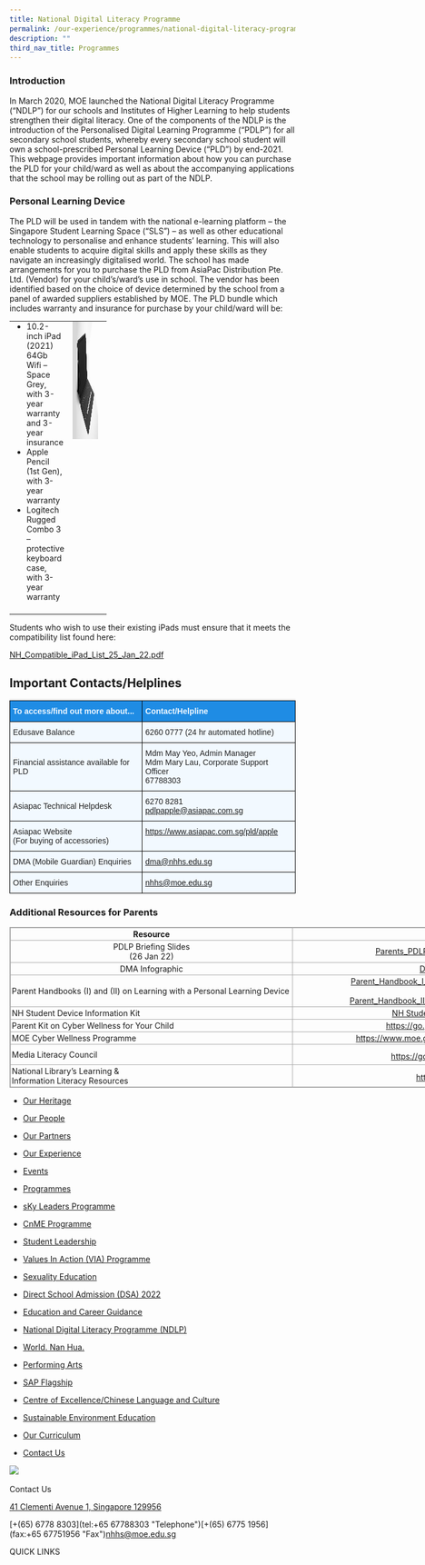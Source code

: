 ```yaml
---
title: National Digital Literacy Programme
permalink: /our-experience/programmes/national-digital-literacy-programme/
description: ""
third_nav_title: Programmes
---
```

### Introduction

In March 2020, MOE launched the National Digital Literacy Programme (“NDLP”) for our schools and Institutes of Higher Learning to help students strengthen their digital literacy. One of the components of the NDLP is the introduction of the Personalised Digital Learning Programme (“PDLP”) for all secondary school students, whereby every secondary school student will own a school-prescribed Personal Learning Device (“PLD”) by end-2021. This webpage provides important information about how you can purchase the PLD for your child/ward as well as about the accompanying applications that the school may be rolling out as part of the NDLP.

### Personal Learning Device


The PLD will be used in tandem with the national e-learning platform – the Singapore Student Learning Space (“SLS”) – as well as other educational technology to personalise and enhance students’ learning. This will also enable students to acquire digital skills and apply these skills as they navigate an increasingly digitalised world. The school has made arrangements for you to purchase the PLD from AsiaPac Distribution Pte. Ltd. (Vendor) for your child’s/ward’s use in school. The vendor has been identified based on the choice of device determined by the school from a panel of awarded suppliers established by MOE. The PLD bundle which includes warranty and insurance for purchase by your child/ward will be:

<table style="margin-top: auto; margin-right: 0px !important; margin-bottom: auto; margin-left: auto; outline: 0px; padding: 0px; box-sizing: border-box; border-collapse: collapse; clear: both; border: 0px !important; table-layout: fixed; width: 700px; height: auto !important;" class="ives_tab_kosong ive_eobj_center"><tbody style="margin: 0px; outline: 0px; padding: 0px; box-sizing: border-box;"><tr style="margin: 0px; outline: 0px; padding: 0px; box-sizing: border-box;"><td style="margin: 0px; outline: 0px; padding: 0px 15px 15px 0px; box-sizing: border-box; vertical-align: top; width: 60px;"><ul style="margin: 0px 0px 0.5em 1em; outline: 0px; padding: 0px 0px 0px 16px; box-sizing: border-box;"><li style="margin: 0px; outline: 0px; padding: 0px; box-sizing: border-box;"><span style="margin: 0px; outline: 0px; padding: 0px; box-sizing: border-box;" id="docs-internal-guid-520cb1e1-7fff-7bf1-f088-5ec890d72147">10.2-inch iPad (2021) 64Gb Wifi – Space Grey, with 3-year warranty and 3-year insurance</span></li><li style="margin: 0px; outline: 0px; padding: 0px; box-sizing: border-box;"><span style="margin: 0px; outline: 0px; padding: 0px; box-sizing: border-box; font-variant-numeric: normal; font-variant-east-asian: normal; vertical-align: baseline;">Apple Pencil (1st Gen), with 3-year warranty</span></li><li style="margin: 0px; outline: 0px; padding: 0px; box-sizing: border-box;"><span style="margin: 0px; outline: 0px; padding: 0px; box-sizing: border-box; font-variant-numeric: normal; font-variant-east-asian: normal; vertical-align: baseline;">Logitech Rugged Combo 3 – protective keyboard case, with 3-year warranty</span></li></ul></td><td style="margin: 0px; outline: 0px; padding: 0px 15px 15px 0px; box-sizing: border-box; vertical-align: top; width: 60px;"><img style="margin: 0px 0px 0px 10px; outline: 0px; padding: 0px; box-sizing: border-box; float: right; max-width: 100%; height: 207px; width: 311px;" class="ive_eobj_right" alt="2E2A4042_web.jpg" width="100%" src="/images/2E2A4042web.jpg"></td></tr></tbody></table>

Students who wish to use their existing iPads must ensure that it meets the compatibility list found here:

[NH\_Compatible\_iPad\_List\_25\_Jan\_22.pdf](https://nanhuahigh.moe.edu.sg/qql/slot/u528/Experience/Programmes/NDLP/2022/NH_Compatible_iPad_List_25_Jan_22.pdf)

## Important Contacts/Helplines


<style type="text/css">
.tg  {border-collapse:collapse;border-spacing:0;}
.tg td{border-color:black;border-style:solid;border-width:1px;font-family:Arial, sans-serif;font-size:14px;
  overflow:hidden;padding:10px 5px;word-break:normal;}
.tg th{border-color:black;border-style:solid;border-width:1px;font-family:Arial, sans-serif;font-size:14px;
  font-weight:normal;overflow:hidden;padding:10px 5px;word-break:normal;}
.tg .tg-2w19{background-color:#F2F9FF;color:#222;text-align:left;vertical-align:top}
.tg .tg-aaqb{background-color:#F2F9FF;color:#222;text-align:left;vertical-align:middle}
.tg .tg-8s0f{background-color:#1F8CE4;color:#F2F9FF;font-weight:bold;text-align:left;vertical-align:middle}
.tg .tg-r9z4{background-color:#F2F9FF;color:#00E;text-align:left;text-decoration:underline;vertical-align:top}
</style>
<table class="tg">
<thead>
  <tr>
    <th class="tg-8s0f"><span style="color:#F2F9FF;background-color:#1F8CE4">To access/find out more about...</span></th>
    <th class="tg-8s0f"><span style="color:#F2F9FF;background-color:#1F8CE4">Contact/Helpline</span></th>
  </tr>
</thead>
<tbody>
  <tr>
    <td class="tg-aaqb"><span style="color:#222;background-color:#F2F9FF">Edusave Balance</span></td>
    <td class="tg-aaqb"><span style="color:#222;background-color:#F2F9FF">6260 0777 (24 hr automated hotline)</span></td>
  </tr>
  <tr>
    <td class="tg-aaqb"><span style="color:#222;background-color:#F2F9FF">Financial assistance available for PLD</span></td>
    <td class="tg-2w19">Mdm May Yeo, Admin Manager<br>Mdm Mary Lau, Corporate Support Officer<br>67788303</td>
  </tr>
  <tr>
    <td class="tg-aaqb"><span style="color:#222;background-color:#F2F9FF"> Asiapac Technical Helpdesk</span></td>
    <td class="tg-aaqb"><span style="color:#222;background-color:#F2F9FF">6270 8281</span><br><a href="mailto:pdlpapple@asiapac.com.sg">pdlpapple@asiapac.com.sg</a><br></td>
  </tr>
  <tr>
    <td class="tg-aaqb"><span style="color:#222;background-color:#F2F9FF"> Asiapac Website</span><br><span style="color:#222;background-color:#F2F9FF">(For buying of accessories)</span></td>
    <td class="tg-r9z4"><a href="https://www.asiapac.com.sg/pld/apple">https://www.asiapac.com.sg/pld/apple</a><br></td>
  </tr>
  <tr>
    <td class="tg-aaqb"><span style="color:#222;background-color:#F2F9FF"> DMA (Mobile Guardian) Enquiries</span></td>
    <td class="tg-r9z4"><a href="mailto:dma@nhhs.edu.sg">dma@nhhs.edu.sg</a></td>
  </tr>
  <tr>
    <td class="tg-aaqb"><span style="color:#222;background-color:#F2F9FF">Other Enquiries </span></td>
    <td class="tg-r9z4"><a href="mailto:nhhs@moe.edu.sg">nhhs@moe.edu.sg</a></td>
  </tr>
</tbody>
</table>

### Additional Resources for Parents

 
<table style="margin-top: auto; margin-right: 0px !important; margin-bottom: auto; margin-left: auto; outline: 0px; padding: 0px; box-sizing: border-box; border-collapse: collapse; clear: both; border: 1px solid rgb(170, 170, 170); width: 1088.5px; height: auto !important;" class="iveo_table ives_tab_simple3 ive_eobj_center"><tbody style="margin: 0px; outline: 0px; padding: 0px; box-sizing: border-box;"><tr style="margin: 0px; outline: 0px; padding: 0px; box-sizing: border-box;"><td style="margin: 0px; outline: 0px; padding: 2px; box-sizing: border-box; text-align: center; border: 1px solid rgb(170, 170, 170); width: 499px;"><b style="margin: 0px; outline: 0px; padding: 0px; box-sizing: border-box;">Resource</b></td><td style="margin: 0px; outline: 0px; padding: 2px; box-sizing: border-box; text-align: center; border: 1px solid rgb(170, 170, 170); width: 589px;"><b style="margin: 0px; outline: 0px; padding: 0px; box-sizing: border-box;">Link</b></td></tr><tr style="margin: 0px; outline: 0px; padding: 0px; box-sizing: border-box;"><td style="margin: 0px; outline: 0px; padding: 2px; box-sizing: border-box; text-align: center; border: 1px solid rgb(170, 170, 170);">PDLP Briefing Slides<br style="margin: 0px; outline: 0px; padding: 0px; box-sizing: border-box;">(26 Jan 22)</td><td style="margin: 0px; outline: 0px; padding: 2px; box-sizing: border-box; text-align: center; border: 1px solid rgb(170, 170, 170);"><a style="margin: 0px; outline: 0px; padding: 0px 4px 0px 18px; box-sizing: border-box; cursor: pointer; background-repeat: no-repeat; background-image: url(&quot;/site/ctx/ficon/pdf.gif&quot;);" href="https://nanhuahigh.moe.edu.sg/qql/slot/u528/Experience/Programmes/NDLP/2022/Parents_PDLP_Briefing_2022_Parent_Copy.pdf" class="refobj">Parents_PDLP_Briefing_2022_Parent_Copy.pdf</a><br style="margin: 0px; outline: 0px; padding: 0px; box-sizing: border-box;"></td></tr><tr style="margin: 0px; outline: 0px; padding: 0px; box-sizing: border-box;"><td style="margin: 0px; outline: 0px; padding: 2px; box-sizing: border-box; text-align: center; border: 1px solid rgb(170, 170, 170);">&nbsp;DMA Infographic&nbsp;</td><td style="margin: 0px; outline: 0px; padding: 2px; box-sizing: border-box; text-align: center; border: 1px solid rgb(170, 170, 170);">&nbsp;<a style="margin: 0px; outline: 0px; padding: 0px; box-sizing: border-box; cursor: pointer;" target="_blank" href="https://nanhuahigh-moe-edu-sg-admin.cwp.sg/qql/slot/u528/Experience/Programmes/NDLP/DMA%20Infographic.png">DMA Infographic.png</a>&nbsp;</td></tr><tr style="margin: 0px; outline: 0px; padding: 0px; box-sizing: border-box;"><td style="margin: 0px; outline: 0px; padding: 2px; box-sizing: border-box; text-align: center; border: 1px solid rgb(170, 170, 170);"><div style="margin: 0px; outline: 0px; padding: 0px; box-sizing: border-box; line-height: initial; text-align: left;">Parent Handbooks (I) and (II) on Learning with a Personal Learning Device</div></td><td style="margin: 0px; outline: 0px; padding: 2px; box-sizing: border-box; text-align: center; border: 1px solid rgb(170, 170, 170);"><a style="margin: 0px; outline: 0px; padding: 0px 4px 0px 18px; box-sizing: border-box; cursor: pointer; background-repeat: no-repeat; background-image: url(&quot;/site/ctx/ficon/pdf.gif&quot;);" href="https://nanhuahigh.moe.edu.sg/qql/slot/u528/Experience/Programmes/NDLP/2022/Parent_Handbook_I_on_Learning_with_a_PLD_8_Dec_21.pdf" class="refobj">Parent_Handbook_I_on_Learning_with_a_PLD_8_Dec_21.pdf</a><br style="margin: 0px; outline: 0px; padding: 0px; box-sizing: border-box;"><br style="margin: 0px; outline: 0px; padding: 0px; box-sizing: border-box;"><a style="margin: 0px; outline: 0px; padding: 0px 4px 0px 18px; box-sizing: border-box; cursor: pointer; background-repeat: no-repeat; background-image: url(&quot;/site/ctx/ficon/pdf.gif&quot;);" href="https://nanhuahigh.moe.edu.sg/qql/slot/u528/Experience/Programmes/NDLP/2022/Parent_Handbook_II_on_Learning_with_a_PLD_8_Dec_21.pdf" class="refobj">Parent_Handbook_II_on_Learning_with_a_PLD_8_Dec_21.pdf</a><br style="margin: 0px; outline: 0px; padding: 0px; box-sizing: border-box;"></td></tr><tr style="margin: 0px; outline: 0px; padding: 0px; box-sizing: border-box;"><td style="margin: 0px; outline: 0px; padding: 2px; box-sizing: border-box; text-align: left; border: 1px solid rgb(170, 170, 170);">NH Student Device Information Kit&nbsp;</td><td style="margin: 0px; outline: 0px; padding: 2px; box-sizing: border-box; text-align: center; border: 1px solid rgb(170, 170, 170);"><a style="margin: 0px; outline: 0px; padding: 0px 4px 0px 18px; box-sizing: border-box; cursor: pointer; background-repeat: no-repeat; background-image: url(&quot;/site/ctx/ficon/pdf.gif&quot;);" href="https://nanhuahigh.moe.edu.sg/qql/slot/u528/Experience/Programmes/NDLP/NH%20Student%20Device%20Information%20Kit.pdf" class="refobj">NH Student Device Information Kit.pdf</a></td></tr><tr style="margin: 0px; outline: 0px; padding: 0px; box-sizing: border-box;"><td style="margin: 0px; outline: 0px; padding: 2px; box-sizing: border-box; text-align: left; border: 1px solid rgb(170, 170, 170);">Parent Kit on Cyber Wellness for Your Child</td><td style="margin: 0px; outline: 0px; padding: 2px; box-sizing: border-box; text-align: center; border: 1px solid rgb(170, 170, 170);"><a style="margin: 0px; outline: 0px; padding: 0px; box-sizing: border-box; cursor: pointer;" target="" href="https://go.gov.sg/moe-cyber-wellness">https://go.gov.sg/moe-cyber-wellness</a></td></tr><tr style="margin: 0px; outline: 0px; padding: 0px; box-sizing: border-box;"><td style="margin: 0px; outline: 0px; padding: 2px; box-sizing: border-box; text-align: left; border: 1px solid rgb(170, 170, 170);">MOE Cyber Wellness Programme</td><td style="margin: 0px; outline: 0px; padding: 2px; box-sizing: border-box; text-align: center; border: 1px solid rgb(170, 170, 170);"><a style="margin: 0px; outline: 0px; padding: 0px; box-sizing: border-box; cursor: pointer;" target="" href="https://www.moe.gov.sg/programmes/cyber-wellness/">https://www.moe.gov.sg/programmes/cyber-wellness/</a></td></tr><tr style="margin: 0px; outline: 0px; padding: 0px; box-sizing: border-box;"><td style="margin: 0px; outline: 0px; padding: 2px; box-sizing: border-box; text-align: left; border: 1px solid rgb(170, 170, 170);">Media Literacy Council</td><td style="margin: 0px; outline: 0px; padding: 2px; box-sizing: border-box; text-align: center; border: 1px solid rgb(170, 170, 170);"><a style="margin: 0px; outline: 0px; padding: 0px; box-sizing: border-box; cursor: pointer;" target="" href="https://go.gov.sg/better-internet-sg">https://go.gov.sg/better-internet-sg</a><span style="margin: 0px; outline: 0px; padding: 0px; box-sizing: border-box;" id="docs-internal-guid-f081c76d-7fff-a0fd-e3ba-8f250dc9c177"><a style="margin: 0px; outline: 0px; padding: 0px; box-sizing: border-box; cursor: pointer; text-decoration-line: none;" href="https://go.gov.sg/better-internet-sg"><span style="margin: 0px; outline: 0px; padding: 0px; box-sizing: border-box; font-size: 20pt; font-family: Calibri, sans-serif; color: rgb(0, 0, 0); font-variant-numeric: normal; font-variant-east-asian: normal; text-decoration-line: underline; text-decoration-skip-ink: none; vertical-align: baseline; white-space: pre-wrap;"></span></a></span></td></tr><tr style="margin: 0px; outline: 0px; padding: 0px; box-sizing: border-box;"><td style="margin: 0px; outline: 0px; padding: 2px; box-sizing: border-box; text-align: center; border: 1px solid rgb(170, 170, 170); width: 60px;"><div style="margin: 0px; outline: 0px; padding: 0px; box-sizing: border-box; line-height: initial; text-align: left;">National Library’s Learning &amp;</div><div style="margin: 0px; outline: 0px; padding: 0px; box-sizing: border-box; line-height: initial; text-align: left;">Information Literacy Resources</div></td><td style="margin: 0px; outline: 0px; padding: 2px; box-sizing: border-box; text-align: center; border: 1px solid rgb(170, 170, 170); width: 60px;"><a style="margin: 0px; outline: 0px; padding: 0px; box-sizing: border-box; cursor: pointer;" target="" href="https://sure.nlb.gov.sg/"><span style="margin: 0px; outline: 0px; padding: 0px; box-sizing: border-box;" id="docs-internal-guid-101ff758-7fff-c871-99dc-4ed388956f77"><span style="margin: 0px; outline: 0px; padding: 0px; box-sizing: border-box; font-size: 20pt; font-family: Calibri, sans-serif; font-variant-numeric: normal; font-variant-east-asian: normal; vertical-align: baseline; white-space: pre-wrap;"></span></span>https://sure.nlb.gov.sg/</a><br style="margin: 0px; outline: 0px; padding: 0px; box-sizing: border-box;"></td></tr></tbody></table>

  

*   [Our Heritage](https://nanhuahigh.moe.edu.sg/our-heritage)
*   [Our People](https://nanhuahigh.moe.edu.sg/our-people)
*   [Our Partners](https://nanhuahigh.moe.edu.sg/our-partners)
*   [Our Experience](https://nanhuahigh.moe.edu.sg/our-experience)

*   [Events](https://nanhuahigh.moe.edu.sg/our-experience/events)
*   [Programmes](https://nanhuahigh.moe.edu.sg/our-experience/programmes)

*   [sKy Leaders Programme](https://nanhuahigh.moe.edu.sg/our-experience/programmes/sky-leaders-programme)
*   [CnME Programme](https://nanhuahigh.moe.edu.sg/our-experience/programmes/cnme-programme)
*   [Student Leadership](https://nanhuahigh.moe.edu.sg/our-experience/programmes/student-leadership)
*   [Values In Action (VIA) Programme](https://nanhuahigh.moe.edu.sg/our-experience/programmes/values-in-action-via-programme)
*   [Sexuality Education](https://nanhuahigh.moe.edu.sg/our-experience/programmes/sexuality-education)
*   [Direct School Admission (DSA) 2022](https://nanhuahigh.moe.edu.sg/our-experience/programmes/direct-school-admission-dsa-2022)
*   [Education and Career Guidance](https://nanhuahigh.moe.edu.sg/our-experience/programmes/education-and-career-guidance)
*   [National Digital Literacy Programme (NDLP)](https://nanhuahigh.moe.edu.sg/our-experience/programmes/national-digital-literacy-programme-ndlp)

*   [World. Nan Hua.](https://nanhuahigh.moe.edu.sg/our-experience/world-nan-hua)
*   [Performing Arts](https://nanhuahigh.moe.edu.sg/our-experience/performing-arts)
*   [SAP Flagship](https://nanhuahigh.moe.edu.sg/our-experience/sap-flagship)
*   [Centre of Excellence/Chinese Language and Culture](https://nanhuahigh.moe.edu.sg/our-experience/centre-of-excellence-chinese-language-and-culture)
*   [Sustainable Environment Education](https://nanhuahigh.moe.edu.sg/our-experience/sustainable-environment-education)

*   [Our Curriculum](https://nanhuahigh.moe.edu.sg/our-curriculum)
*   [Contact Us](https://nanhuahigh.moe.edu.sg/contact-us)

![](https://nanhuahigh.moe.edu.sg/pix/spacer.gif)

Contact Us

[41 Clementi Avenue 1, Singapore 129956](https://www.google.com/maps/place/Nan+Hua+High+School/@1.3083739,103.7667359,17z/data=!3m1!4b1!4m5!3m4!1s0x31da1af4ac85961d:0x2584ef1c02f4f3dc!8m2!3d1.3083739!4d103.7689246)

[+(65) 6778 8303](tel:+65 67788303 "Telephone")[+(65) 6775 1956](fax:+65 67751956 "Fax")[nhhs@moe.edu.sg](mailto:nhhs@moe.edu.sg "Email")

QUICK LINKS